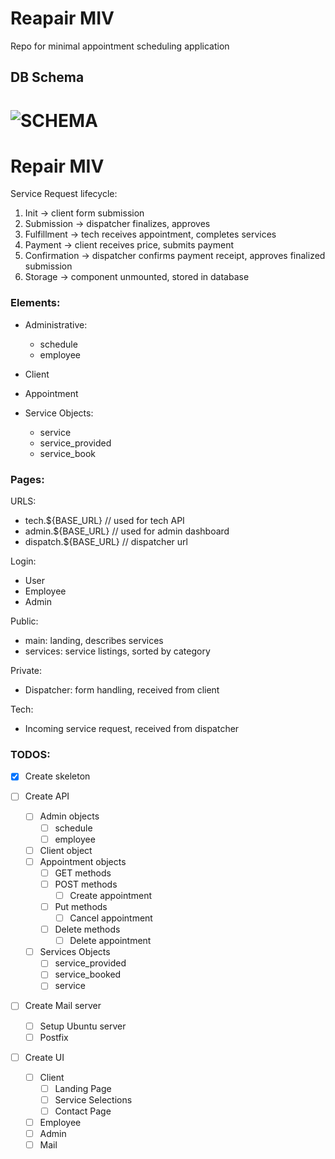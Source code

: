 # Reapair MIV
Repo for minimal appointment scheduling application
## DB Schema
![SCHEMA]('./helpers/DbSchema.png')
=======
# Repair MIV

Service Request lifecycle:
1. Init -> client form submission
2. Submission -> dispatcher finalizes, approves
3. Fulfillment -> tech receives appointment, completes services
4. Payment -> client receives price, submits payment
5. Confirmation -> dispatcher confirms payment receipt, approves finalized submission
6. Storage -> component unmounted, stored in database

### Elements:
- Administrative:
  - schedule
  - employee

- Client

- Appointment

- Service Objects:
  - service
  - service_provided
  - service_book


### Pages:
URLS:
* tech.${BASE_URL}      // used for tech API
* admin.${BASE_URL}     // used for admin dashboard
* dispatch.${BASE_URL}  // dispatcher url


Login:
  - User
  - Employee
  - Admin

Public:
  - main: landing, describes services
  - services: service listings, sorted by category

Private:
  - Dispatcher: form handling, received from client

Tech:
  - Incoming service request, received from dispatcher


### TODOS:
- [x] Create skeleton

- [ ] Create API
  - [ ] Admin objects
    - [ ] schedule
    - [ ] employee
  - [ ] Client object
  - [ ] Appointment objects
    - [ ] GET methods
    - [ ] POST methods
      - [ ] Create appointment
    - [ ] Put methods
      - [ ] Cancel appointment
    - [ ] Delete methods
      - [ ] Delete appointment
  - [ ] Services Objects
    - [ ] service_provided
    - [ ] service_booked
    - [ ] service

- [ ] Create Mail server
  - [ ] Setup Ubuntu server
  - [ ] Postfix

- [ ] Create UI
  - [ ] Client
    - [ ] Landing Page
    - [ ] Service Selections
    - [ ] Contact Page
  - [ ] Employee
  - [ ] Admin
  - [ ] Mail

